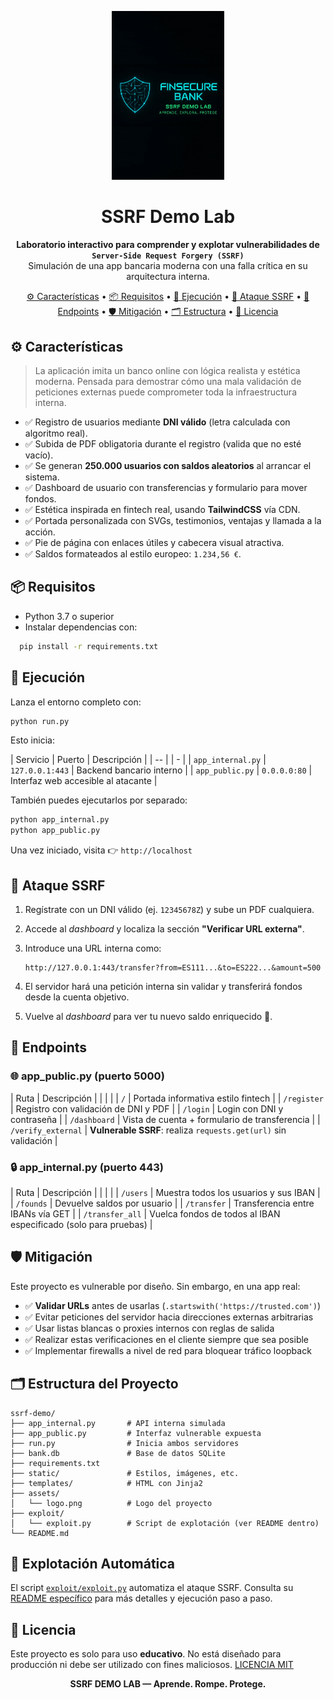 
<p align="center">
  <img src="FinSecureBankSSRF.webp" alt="SSRF Demo Logo" width="180">
</p>


<h1 align="center">SSRF Demo Lab</h1>
<p align="center">
  <strong>Laboratorio interactivo para comprender y explotar vulnerabilidades de <code>Server-Side Request Forgery (SSRF)</code></strong><br/>
  Simulación de una app bancaria moderna con una falla crítica en su arquitectura interna.
</p>

<p align="center">
  <a href="#%EF%B8%8F-características">⚙️ Características</a> • 
  <a href="#-requisitos">📦 Requisitos</a> • 
  <a href="#-ejecución">🚀 Ejecución</a> • 
  <a href="#-ataque-ssrf">🎯 Ataque SSRF</a> • 
  <a href="#-endpoints">📡 Endpoints</a> • 
  <a href="#-mitigación">🛡️ Mitigación</a> • 
  <a href="#-estructura-del-proyecto">🗂️ Estructura</a> • 
  <a href="#-explotación-automática">📄 Licencia</a>
</p>



## ⚙️ Características

> La aplicación imita un banco online con lógica realista y estética moderna. Pensada para demostrar cómo una mala validación de peticiones externas puede comprometer toda la infraestructura interna.

- ✅ Registro de usuarios mediante **DNI válido** (letra calculada con algoritmo real).
- ✅ Subida de PDF obligatoria durante el registro (valida que no esté vacío).
- ✅ Se generan **250.000 usuarios con saldos aleatorios** al arrancar el sistema.
- ✅ Dashboard de usuario con transferencias y formulario para mover fondos.
- ✅ Estética inspirada en fintech real, usando **TailwindCSS** vía CDN.
- ✅ Portada personalizada con SVGs, testimonios, ventajas y llamada a la acción.
- ✅ Pie de página con enlaces útiles y cabecera visual atractiva.
- ✅ Saldos formateados al estilo europeo: `1.234,56 €`.



## 📦 Requisitos

- Python 3.7 o superior
- Instalar dependencias con:
```bash
  pip install -r requirements.txt
```



## 🚀 Ejecución

Lanza el entorno completo con:

```bash
python run.py
```

Esto inicia:

| Servicio          | Puerto          | Descripción                        |
| -- |  | - |
| `app_internal.py` | `127.0.0.1:443` | Backend bancario interno           |
| `app_public.py`   | `0.0.0.0:80`  | Interfaz web accesible al atacante |

También puedes ejecutarlos por separado:

```bash
python app_internal.py
python app_public.py
```

Una vez iniciado, visita 👉 `http://localhost`



## 🎯 Ataque SSRF

1. Regístrate con un DNI válido (ej. `12345678Z`) y sube un PDF cualquiera.
2. Accede al *dashboard* y localiza la sección **"Verificar URL externa"**.
3. Introduce una URL interna como:

   ```
   http://127.0.0.1:443/transfer?from=ES111...&to=ES222...&amount=500
   ```
4. El servidor hará una petición interna sin validar y transferirá fondos desde la cuenta objetivo.
5. Vuelve al *dashboard* para ver tu nuevo saldo enriquecido 🤑.



## 📡 Endpoints

### 🌐 app\_public.py (puerto 5000)

| Ruta               | Descripción                                                     |
|  |  |
| `/`                | Portada informativa estilo fintech                              |
| `/register`        | Registro con validación de DNI y PDF                            |
| `/login`           | Login con DNI y contraseña                                      |
| `/dashboard`       | Vista de cuenta + formulario de transferencia                   |
| `/verify_external` | **Vulnerable SSRF**: realiza `requests.get(url)` sin validación |

### 🔒 app\_internal.py (puerto 443)

| Ruta            | Descripción                                                     |
|  |  |
| `/users`        | Muestra todos los usuarios y sus IBAN                           |
| `/founds`       | Devuelve saldos por usuario                                     |
| `/transfer`     | Transferencia entre IBANs vía GET                               |
| `/transfer_all` | Vuelca fondos de todos al IBAN especificado (solo para pruebas) |



## 🛡️ Mitigación

Este proyecto es vulnerable por diseño. Sin embargo, en una app real:

* ✅ **Validar URLs** antes de usarlas (`.startswith('https://trusted.com')`)
* ✅ Evitar peticiones del servidor hacia direcciones externas arbitrarias
* ✅ Usar listas blancas o proxies internos con reglas de salida
* ✅ Realizar estas verificaciones en el cliente siempre que sea posible
* ✅ Implementar firewalls a nivel de red para bloquear tráfico loopback



## 🗂️ Estructura del Proyecto

```
ssrf-demo/
├── app_internal.py       # API interna simulada
├── app_public.py         # Interfaz vulnerable expuesta
├── run.py                # Inicia ambos servidores
├── bank.db               # Base de datos SQLite
├── requirements.txt
├── static/               # Estilos, imágenes, etc.
├── templates/            # HTML con Jinja2
├── assets/
│   └── logo.png          # Logo del proyecto
├── exploit/
│   └── exploit.py        # Script de explotación (ver README dentro)
└── README.md
```



## 🧪 Explotación Automática

El script [`exploit/exploit.py`](exploit/exploit.py) automatiza el ataque SSRF. Consulta su [README específico](exploit/README.md) para más detalles y ejecución paso a paso.



## 📄 Licencia

Este proyecto es solo para uso **educativo**. No está diseñado para producción ni debe ser utilizado con fines maliciosos. [LICENCIA MIT](LICENSE.MD)



<p align="center">
  <strong>SSRF DEMO LAB — Aprende. Rompe. Protege.</strong>
</p>
